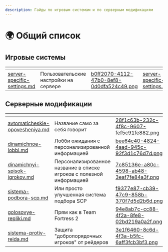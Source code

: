 ```yaml
---
description: Гайды по игровым системам и по серверным модификациям
---
```


# 🌍 Общий список

## Игровые системы

<table data-view="cards"><thead><tr><th data-type="content-ref"></th><th></th><th data-hidden data-card-cover data-type="files"></th><th data-hidden data-card-target data-type="content-ref"></th></tr></thead><tbody><tr><td><a href="server-specific-settings.md">server-specific-settings.md</a></td><td>Пользовательские настройки на сервере</td><td><a href="../../.gitbook/assets/b0ff2070-4112-47b0-8ef8-0d0dfa524c49.png">b0ff2070-4112-47b0-8ef8-0d0dfa524c49.png</a></td><td><a href="server-specific-settings.md">server-specific-settings.md</a></td></tr></tbody></table>

## Серверные модификации

<table data-view="cards"><thead><tr><th data-type="content-ref"></th><th></th><th data-hidden data-card-cover data-type="files"></th><th data-hidden data-card-target data-type="content-ref"></th></tr></thead><tbody><tr><td><a href="avtomaticheskie-opovesheniya.md">avtomaticheskie-opovesheniya.md</a></td><td>Название само за себя говорит</td><td><a href="../../.gitbook/assets/28f1c63b-232c-4f8c-9607-fef5c91fe882.png">28f1c63b-232c-4f8c-9607-fef5c91fe882.png</a></td><td><a href="avtomaticheskie-opovesheniya.md">avtomaticheskie-opovesheniya.md</a></td></tr><tr><td><a href="dinamichnoe-lobbi.md">dinamichnoe-lobbi.md</a></td><td>Лобби ожидания с персонализированной информацией</td><td><a href="../../.gitbook/assets/bee64c40-4824-4aad-945c-92f3d1c76d7d.png">bee64c40-4824-4aad-945c-92f3d1c76d7d.png</a></td><td></td></tr><tr><td><a href="dinamichnyi-spisok-igrokov.md">dinamichnyi-spisok-igrokov.md</a></td><td>Персонализированное название в списке игроков с полезной информацией</td><td><a href="../../.gitbook/assets/7c85136e-a80c-4598-ab48-3eaf7fe84a3f.png">7c85136e-a80c-4598-ab48-3eaf7fe84a3f.png</a></td><td></td></tr><tr><td><a href="sistema-podbora-scp.md">sistema-podbora-scp.md</a></td><td>Или просто улучшенная система подбора SCP</td><td><a href="../../.gitbook/assets/f9377e87-cb39-47c9-858b-370f7d5d2b6d.png">f9377e87-cb39-47c9-858b-370f7d5d2b6d.png</a></td><td><a href="sistema-podbora-scp.md">sistema-podbora-scp.md</a></td></tr><tr><td><a href="golosovye-repliki.md">golosovye-repliki.md</a></td><td>Прям как в Team Fortress 2</td><td><a href="../../.gitbook/assets/94e8ab7c-cc88-4f2a-8fe8-02bd219a0a2f.png">94e8ab7c-cc88-4f2a-8fe8-02bd219a0a2f.png</a></td><td><a href="golosovye-repliki.md">golosovye-repliki.md</a></td></tr><tr><td><a href="sistema-protiv-reida.md">sistema-protiv-reida.md</a></td><td>Защита "добропорядочных игроков" от рейдеров</td><td><a href="../../.gitbook/assets/3e1f6460-8c6d-4f3a-b5fc-6aff3fcb3bf3.png">3e1f6460-8c6d-4f3a-b5fc-6aff3fcb3bf3.png</a></td><td><a href="sistema-protiv-reida.md">sistema-protiv-reida.md</a></td></tr></tbody></table>
